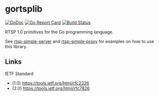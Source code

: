 
# gortsplib

[![GoDoc](https://godoc.org/github.com/aler9/gortsplib?status.svg)](https://godoc.org/github.com/aler9/gortsplib)
[![Go Report Card](https://goreportcard.com/badge/github.com/aler9/gortsplib)](https://goreportcard.com/report/github.com/aler9/gortsplib)
[![Build Status](https://travis-ci.org/aler9/gortsplib.svg?branch=master)](https://travis-ci.org/aler9/gortsplib)

RTSP 1.0 primitives for the Go programming language.

See [rtsp-simple-server](https://github.com/aler9/rtsp-simple-server) and [rtsp-simple-proxy](https://github.com/aler9/rtsp-simple-proxy) for examples on how to use this library.

## Links

IETF Standard
* (1.0) https://tools.ietf.org/html/rfc2326
* (2.0) https://tools.ietf.org/html/rfc7826
